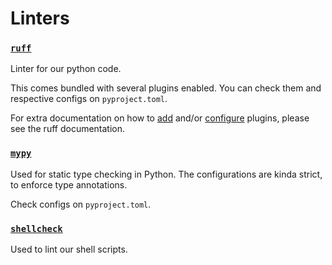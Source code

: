 # Linters

### <a href="https://beta.ruff.rs/docs/" target="_blank"><code>ruff</code></a>

Linter for our python code.

This comes bundled with several plugins enabled. You can check them and respective configs on `pyproject.toml`.

For extra documentation on how to [add](https://beta.ruff.rs/docs/rules/) and/or [configure](https://beta.ruff.rs/docs/settings/) plugins, please see the ruff documentation.

### <a href="http://mypy-lang.org/" target="_blank"><code>mypy</code></a>

Used for static type checking in Python. The configurations are kinda strict, to enforce type annotations.

Check configs on `pyproject.toml`.

### <a href="https://github.com/shellcheck-py/shellcheck-py" target="_blank"><code>shellcheck</code></a>

Used to lint our shell scripts.
